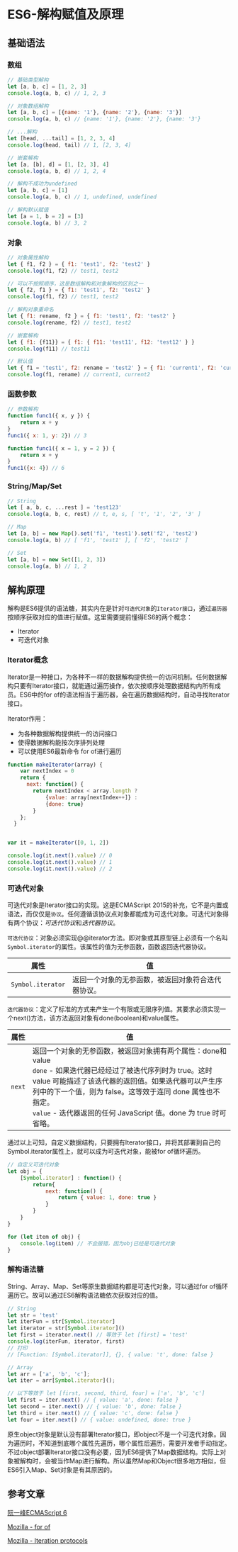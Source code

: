 # ES6-解构赋值及原理

## 基础语法

### 数组

``` js
// 基础类型解构
let [a, b, c] = [1, 2, 3]
console.log(a, b, c) // 1, 2, 3

// 对象数组解构
let [a, b, c] = [{name: '1'}, {name: '2'}, {name: '3'}]
console.log(a, b, c) // {name: '1'}, {name: '2'}, {name: '3'}

// ...解构
let [head, ...tail] = [1, 2, 3, 4]
console.log(head, tail) // 1, [2, 3, 4]

// 嵌套解构
let [a, [b], d] = [1, [2, 3], 4]
console.log(a, b, d) // 1, 2, 4

// 解构不成功为undefined
let [a, b, c] = [1]
console.log(a, b, c) // 1, undefined, undefined

// 解构默认赋值
let [a = 1, b = 2] = [3]
console.log(a, b) // 3, 2
```

### 对象

``` js
// 对象属性解构
let { f1, f2 } = { f1: 'test1', f2: 'test2' }
console.log(f1, f2) // test1, test2

// 可以不按照顺序，这是数组解构和对象解构的区别之一
let { f2, f1 } = { f1: 'test1', f2: 'test2' }
console.log(f1, f2) // test1, test2

// 解构对象重命名
let { f1: rename, f2 } = { f1: 'test1', f2: 'test2' }
console.log(rename, f2) // test1, test2

// 嵌套解构
let { f1: {f11}} = { f1: { f11: 'test11', f12: 'test12' } }
console.log(f11) // test11

// 默认值
let { f1 = 'test1', f2: rename = 'test2' } = { f1: 'current1', f2: 'current2'}
console.log(f1, rename) // current1, current2
```

### 函数参数

``` js
// 参数解构
function func1({ x, y }) {
    return x + y
}
func1({ x: 1, y: 2}) // 3

function func1({ x = 1, y = 2 }) {
    return x + y
}
func1({x: 4}) // 6
```

### String/Map/Set

``` js
// String
let [ a, b, c, ...rest ] = 'test123'
console.log(a, b, c, rest) // t, e, s, [ 't', '1', '2', '3' ]

// Map
let [a, b] = new Map().set('f1', 'test1').set('f2', 'test2')
console.log(a, b) // [ 'f1', 'test1' ], [ 'f2', 'test2' ]

// Set
let [a, b] = new Set([1, 2, 3])
console.log(a, b) // 1, 2
```

## 解构原理

解构是ES6提供的语法糖，其实内在是针对`可迭代对象`的`Iterator接口`，通过`遍历器`按顺序获取对应的值进行赋值。这里需要提前懂得ES6的两个概念：

* Iterator
* 可迭代对象

### Iterator概念

Iterator是一种接口，为各种不一样的数据解构提供统一的访问机制。任何数据解构只要有Iterator接口，就能通过遍历操作，依次按顺序处理数据结构内所有成员。ES6中的for of的语法相当于遍历器，会在遍历数据结构时，自动寻找Iterator接口。

Iterator作用：

* 为各种数据解构提供统一的访问接口
* 使得数据解构能按次序排列处理
* 可以使用ES6最新命令 for of进行遍历

``` js
function makeIterator(array) {
    var nextIndex = 0
    return {
      next: function() {
        return nextIndex < array.length ?
            {value: array[nextIndex++]} :
            {done: true}
        }
    };
  }


var it = makeIterator([0, 1, 2])

console.log(it.next().value) // 0
console.log(it.next().value) // 1
console.log(it.next().value) // 2
```

### 可迭代对象

可迭代对象是Iterator接口的实现。这是ECMAScript 2015的补充，它不是内置或语法，而仅仅是`协议`。任何遵循该协议点对象都能成为可迭代对象。可迭代对象得有两个协议：*可迭代协议*和*迭代器协议*。

`可迭代协议`：对象必须实现@@iterator方法。即对象或其原型链上必须有一个名叫`Symbol.iterator`的属性。该属性的值为无参函数，函数返回迭代器协议。

| 属性 | 值 |
| ---- | ---- |
| `Symbol.iterator` | 返回一个对象的无参函数，被返回对象符合迭代器协议。|

`迭代器协议`：定义了标准的方式来产生一个有限或无限序列值。其要求必须实现一个next()方法，该方法返回对象有done(boolean)和value属性。

| 属性 | 值 |
| ---- | ---- |
| `next` | 返回一个对象的无参函数，被返回对象拥有两个属性：done和value<br>`done` - 如果迭代器已经经过了被迭代序列时为 true。这时 value 可能描述了该迭代器的返回值。如果迭代器可以产生序列中的下一个值，则为 false。这等效于连同 done 属性也不指定。<br>`value` - 迭代器返回的任何 JavaScript 值。done 为 true 时可省略。 |

通过以上可知，自定义数据结构，只要拥有Iterator接口，并将其部署到自己的Symbol.iterator属性上，就可以成为可迭代对象，能被for of循环遍历。

``` js
// 自定义可迭代对象
let obj = {
    [Symbol.iterator] : function() {
        return{
            next: function() {
                return { value: 1, done: true }
            }
        }
    }
}

for (let item of obj) {
    console.log(item) // 不会报错，因为obj已经是可迭代对象
}
```

### 解构语法糖

String、Array、Map、Set等原生数据结构都是可迭代对象，可以通过for of循环遍历它。故可以通过ES6解构语法糖依次获取对应的值。

``` js
// String
let str = 'test'
let iterFun = str[Symbol.iterator]
let iterator = str[Symbol.iterator]()
let first = iterator.next() // 等效于 let [first] = 'test'
console.log(iterFun, iterator, first)
// 打印
// [Function: [Symbol.iterator]], {}, { value: 't', done: false }

// Array
let arr = ['a', 'b', 'c'];
let iter = arr[Symbol.iterator]();

// 以下等效于 let [first, second, third, four] = ['a', 'b', 'c']
let first = iter.next() // { value: 'a', done: false }
let second = iter.next() // { value: 'b', done: false }
let third = iter.next() // { value: 'c', done: false }
let four = iter.next() // { value: undefined, done: true }
```

原生object对象是默认没有部署Iterator接口，即object不是一个可迭代对象。因为遍历时，不知道到底哪个属性先遍历，哪个属性后遍历，需要开发者手动指定。不过object部署Iterator接口没有必要，因为ES6提供了Map数据结构。实际上对象被解构时，会被当作Map进行解构。所以虽然Map和Object很多地方相似，但ES6引入Map、Set对象是有其原因的。

## 参考文章

[阮一峰ECMAScript 6](http://es6.ruanyifeng.com/#docs/iterator)

[Mozilla - for of](https://developer.mozilla.org/en-US/docs/Web/JavaScript/Reference/Statements/for...of)

[Mozilla - Iteration protocols](https://developer.mozilla.org/en-US/docs/Web/JavaScript/Reference/Iteration_protocols#The_iterable_protocol)